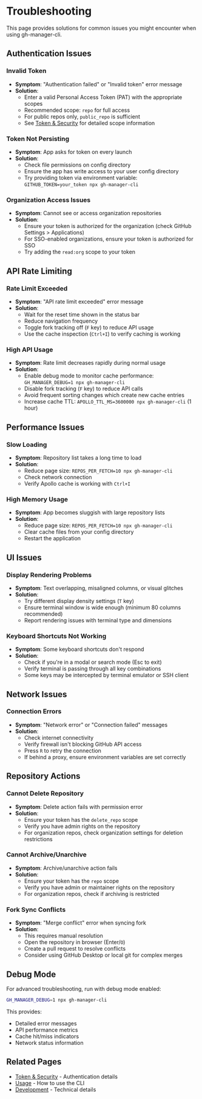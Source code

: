 # Troubleshooting

This page provides solutions for common issues you might encounter when using gh-manager-cli.

## Authentication Issues

### Invalid Token
- **Symptom**: "Authentication failed" or "Invalid token" error message
- **Solution**: 
  - Enter a valid Personal Access Token (PAT) with the appropriate scopes
  - Recommended scope: `repo` for full access
  - For public repos only, `public_repo` is sufficient
  - See [Token & Security](Token-and-Security.md) for detailed scope information

### Token Not Persisting
- **Symptom**: App asks for token on every launch
- **Solution**:
  - Check file permissions on config directory
  - Ensure the app has write access to your user config directory
  - Try providing token via environment variable: `GITHUB_TOKEN=your_token npx gh-manager-cli`

### Organization Access Issues
- **Symptom**: Cannot see or access organization repositories
- **Solution**:
  - Ensure your token is authorized for the organization (check GitHub Settings > Applications)
  - For SSO-enabled organizations, ensure your token is authorized for SSO
  - Try adding the `read:org` scope to your token

## API Rate Limiting

### Rate Limit Exceeded
- **Symptom**: "API rate limit exceeded" error message
- **Solution**:
  - Wait for the reset time shown in the status bar
  - Reduce navigation frequency
  - Toggle fork tracking off (`F` key) to reduce API usage
  - Use the cache inspection (`Ctrl+I`) to verify caching is working

### High API Usage
- **Symptom**: Rate limit decreases rapidly during normal usage
- **Solution**:
  - Enable debug mode to monitor cache performance: `GH_MANAGER_DEBUG=1 npx gh-manager-cli`
  - Disable fork tracking (`F` key) to reduce API calls
  - Avoid frequent sorting changes which create new cache entries
  - Increase cache TTL: `APOLLO_TTL_MS=3600000 npx gh-manager-cli` (1 hour)

## Performance Issues

### Slow Loading
- **Symptom**: Repository list takes a long time to load
- **Solution**:
  - Reduce page size: `REPOS_PER_FETCH=10 npx gh-manager-cli`
  - Check network connection
  - Verify Apollo cache is working with `Ctrl+I`

### High Memory Usage
- **Symptom**: App becomes sluggish with large repository lists
- **Solution**:
  - Reduce page size: `REPOS_PER_FETCH=10 npx gh-manager-cli`
  - Clear cache files from your config directory
  - Restart the application

## UI Issues

### Display Rendering Problems
- **Symptom**: Text overlapping, misaligned columns, or visual glitches
- **Solution**:
  - Try different display density settings (`T` key)
  - Ensure terminal window is wide enough (minimum 80 columns recommended)
  - Report rendering issues with terminal type and dimensions

### Keyboard Shortcuts Not Working
- **Symptom**: Some keyboard shortcuts don't respond
- **Solution**:
  - Check if you're in a modal or search mode (Esc to exit)
  - Verify terminal is passing through all key combinations
  - Some keys may be intercepted by terminal emulator or SSH client

## Network Issues

### Connection Errors
- **Symptom**: "Network error" or "Connection failed" messages
- **Solution**:
  - Check internet connectivity
  - Verify firewall isn't blocking GitHub API access
  - Press `R` to retry the connection
  - If behind a proxy, ensure environment variables are set correctly

## Repository Actions

### Cannot Delete Repository
- **Symptom**: Delete action fails with permission error
- **Solution**:
  - Ensure your token has the `delete_repo` scope
  - Verify you have admin rights on the repository
  - For organization repos, check organization settings for deletion restrictions

### Cannot Archive/Unarchive
- **Symptom**: Archive/unarchive action fails
- **Solution**:
  - Ensure your token has the `repo` scope
  - Verify you have admin or maintainer rights on the repository
  - For organization repos, check if archiving is restricted

### Fork Sync Conflicts
- **Symptom**: "Merge conflict" error when syncing fork
- **Solution**:
  - This requires manual resolution
  - Open the repository in browser (Enter/`O`)
  - Create a pull request to resolve conflicts
  - Consider using GitHub Desktop or local git for complex merges

## Debug Mode

For advanced troubleshooting, run with debug mode enabled:

```bash
GH_MANAGER_DEBUG=1 npx gh-manager-cli
```

This provides:
- Detailed error messages
- API performance metrics
- Cache hit/miss indicators
- Network status information

## Related Pages

- [Token & Security](Token-and-Security.md) - Authentication details
- [Usage](Usage.md) - How to use the CLI
- [Development](Development.md) - Technical details


